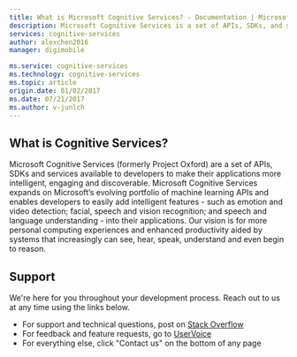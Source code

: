 ```yaml
---
title: What is Microsoft Cognitive Services? - Documentation | Microsoft Docs
description: Microsoft Cognitive Services is a set of APIs, SDKs, and services that you can use with Azure that make applications more intelligent, engaging, and discoverable.
services: cognitive-services
author: alexchen2016
manager: digimobile

ms.service: cognitive-services
ms.technology: cognitive-services
ms.topic: article
origin.date: 01/02/2017
ms.date: 07/21/2017
ms.author: v-junlch
---
```


## What is Cognitive Services?

Microsoft Cognitive Services (formerly Project Oxford) are a set of APIs, SDKs and services available to developers to make their applications more intelligent, engaging and discoverable. Microsoft Cognitive Services expands on Microsoft’s evolving portfolio of machine learning APIs and enables developers to easily add intelligent features - such as emotion and video detection; facial, speech and vision recognition; and speech and language understanding - into their applications. Our vision is for more personal computing experiences and enhanced productivity aided by systems that increasingly can see, hear, speak, understand and even begin to reason.

## Support
We're here for you throughout your development process. Reach out to us at any time using the links below. 
- For support and technical questions, post on [Stack Overflow](https://stackoverflow.com/questions/tagged/microsoft-cognitive)
- For feedback and feature requests, go to [UserVoice](https://cognitive.uservoice.com/)
- For everything else, click "Contact us" on the bottom of any page

